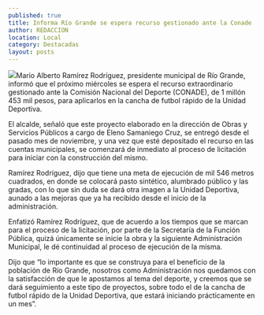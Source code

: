 ```yaml
---
published: true
title: Informa Río Grande se espera recurso gestionado ante la Conade
author: REDACCION
location: Local
category: Destacadas
layout: posts
---
```


![](http://i.imgur.com/2VZj0EQm.jpg)Mario Alberto Ramírez Rodríguez, presidente municipal de Río Grande, informó que el próximo miércoles se espera el recurso extraordinario gestionado ante la Comisión Nacional del Deporte (CONADE), de 1 millón 453 mil pesos, para aplicarlos en la cancha de futbol rápido de la Unidad Deportiva.

El alcalde, señaló que este proyecto elaborado en la dirección de Obras y Servicios Públicos a cargo de Eleno Samaniego Cruz, se entregó desde el pasado mes de noviembre, y una vez que esté depositado el recurso en las cuentas municipales, se comenzará de inmediato al proceso de licitación para iniciar con la construcción del mismo.

Ramírez Rodríguez, dijo que tiene una meta de ejecución de mil 546 metros cuadrados, en donde se colocará pasto sintético, alumbrado público y las gradas, con lo que sin duda se dará otra imagen a la Unidad Deportiva, aunado a las mejoras que ya ha recibido desde el inicio de la administración. 

Enfatizó Ramírez Rodríguez, que de acuerdo a los tiempos que se marcan para el proceso de la licitación, por parte de la Secretaría de la Función Pública, quizá únicamente se inicie la obra y la siguiente Administración Municipal, le dé continuidad al proceso de ejecución de la misma.

Dijo que “lo importante es que se construya para el beneficio de la población de Río Grande, nosotros como Administración nos quedamos con la satisfacción de que le apostamos al tema del deporte, y creemos que se dará seguimiento a este tipo de proyectos, sobre todo el de la cancha de futbol rápido de la Unidad Deportiva, que estará iniciando prácticamente en un mes”.
